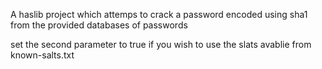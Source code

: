 A haslib project which attemps to crack a password encoded using sha1 from the provided databases of passwords

set the second parameter to true if you wish to use the slats avablie from known-salts.txt
